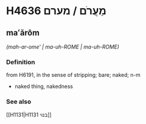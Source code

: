 # H4636 מַעֲרֹם / מערם

## maʻărôm

_(mah-ar-ome' | ma-uh-ROME | ma-uh-ROME)_

### Definition

from H6191, in the sense of stripping; bare; naked; n-m

- naked thing, nakedness

### See also

[[H1131|H1131 בנוי]]
